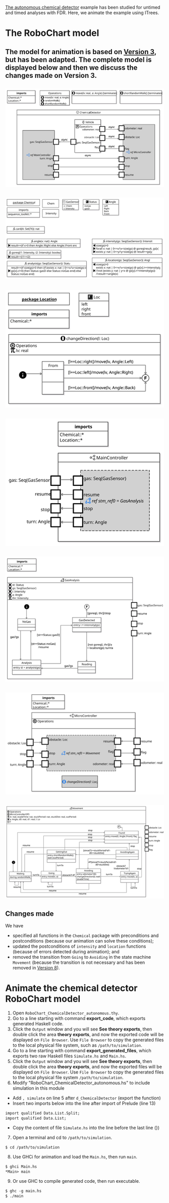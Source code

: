 [The autonomous chemical detector](https://robostar.cs.york.ac.uk/case_studies/autonomous-chemical-detector/autonomous-chemical-detector.html) example has been studied for untimed and timed analyses with FDR. Here, we animate the example using ITrees.

# The RoboChart model
The model for animation is based on [Version 3](https://robostar.cs.york.ac.uk/case_studies/autonomous-chemical-detector/autonomous-chemical-detector.html#version3), but has been adapted. The complete model is displayed below and then we discuss the changes made on Version 3.
-----
![Module](document/images/Module.svg?raw=true&sanitize=true "Module")
-----
![Chemical](document/images/ChemicalNew.svg?raw=true&sanitize=true "Chemical package")
-----
![Location](document/images/Location.svg?raw=true&sanitize=true "Location package")
-----
![MainController](document/images/MainController.svg?raw=true&sanitize=true "MainController")
-----
![GasAnalysis](document/images/GasAnalysis.svg?raw=true&sanitize=true "GasAnalysis")
-----
![MicroController](document/images/MicroController.svg?raw=true&sanitize=true "MicroController")
-----
![Movement](document/images/Movement.svg?raw=true&sanitize=true "Movement")
-----

## Changes made
We have
- specified all functions in the `Chemical` package with preconditions and postconditions (because our animation can solve these conditions);
- updated the postconditions of `intensity` and `location` functions (because of errors detected during animation); and
- removed the transition from `Going` to `Avoiding` in the state machine `Movement` (because the transition is not necessary and has been removed in [Version 8](https://robostar.cs.york.ac.uk/case_studies/autonomous-chemical-detector/autonomous-chemical-detector.html#version8)). 

# Animate the chemical detector RoboChart model

1. Open `RoboChart_ChemicalDetector_autonomous.thy`.
2. Go to a line starting with command **export_code**, which exports generated Haskell code.
3. Click the `Output` window and you will see **See theory exports**, then double click the area **theory exports**, and now the exported code will be displayed on `File Browser`. Use `File Browser` to copy the generated files to the local physical file system, such as `/path/to/simulation`.
4. Go to a line starting with command **export_generated_files**, which exports two raw Haskell files `Simulate.hs` and `Main.hs`.
5. Click the `Output` window and you will see **See theory exports**, then double click the area **theory exports**, and now the exported files will be displayed on `File Browser`. Use `File Browser` to copy the generated files to the local physical file system `/path/to/simulation`.
6. Modify "RoboChart_ChemicalDetector_autonomous.hs" to include simulation in this module
- Add `, simulate` on line 5 after `d_ChemicalDetector` (export the function)
- Insert two imports below into the line after import of Prelude (line 13)
```
import qualified Data.List.Split;
import qualified Data.List;
```
- Copy the content of file `Simulate.hs` into the line before the last line (})
7. Open a terminal and cd to `/path/to/simulation`.
```
$ cd /path/to/simulation
```
8. Use GHCi for animation and load the `Main.hs`, then run `main`.
```
$ ghci Main.hs
*Main> main
```
9. Or use GHC to compile generated code, then run executable.
```
$ ghc -g main.hs
$ ./main
```

